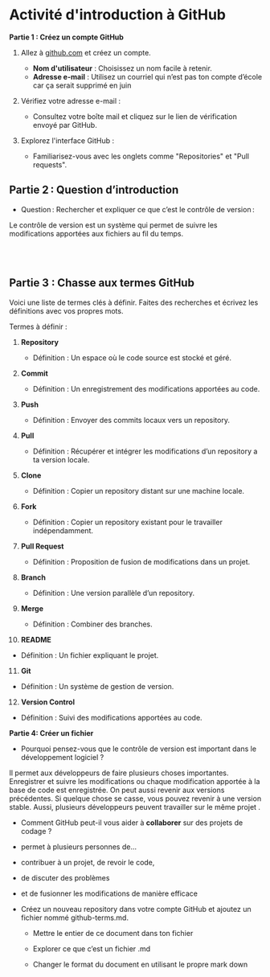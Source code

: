 # Activité d'introduction à GitHub 

**Partie 1 : Créez un compte GitHub** 

1. Allez à [github.com](https://github.com) et créez un compte. 

   - **Nom d'utilisateur** : Choisissez un nom facile à retenir. 
   - **Adresse e-mail** : Utilisez un courriel qui n’est pas ton compte d’école car ça serait supprimé en juin 

2. Vérifiez votre adresse e-mail : 

   - Consultez votre boîte mail et cliquez sur le lien de vérification envoyé par GitHub. 

3. Explorez l'interface GitHub : 

   - Familiarisez-vous avec les onglets comme "Repositories" et "Pull requests". 

 

## Partie 2 : Question d’introduction 

 - Question : Rechercher et expliquer ce que c’est le contrôle de version : 

Le contrôle de version est un système qui permet de suivre les modifications apportées aux fichiers au fil du temps.  

<br /><br />

## Partie 3 : Chasse aux termes GitHub

Voici une liste de termes clés à définir. Faites des recherches et écrivez les définitions avec vos propres mots.  

Termes à définir : 

1. **Repository** 

   - Définition : Un espace où le code source est stocké et géré. 

2. **Commit** 

   - Définition : Un enregistrement des modifications apportées au code. 

3. **Push** 

   - Définition : Envoyer des commits locaux vers un repository. 

4. **Pull** 

   - Définition : Récupérer et intégrer les modifications d’un repository a ta version locale. 

5. **Clone** 

   - Définition : Copier un repository distant sur une machine locale. 

6. **Fork** 

   - Définition : Copier un repository existant pour le travailler indépendamment. 

7. **Pull Request** 

   - Définition : Proposition de fusion de modifications dans un projet. 

8. **Branch** 

   - Définition : Une version parallèle d’un repository. 

9. **Merge** 

   - Définition : Combiner des branches. 

10. **README** 

   - Définition : Un fichier expliquant le projet. 

11. **Git** 

   - Définition : Un système de gestion de version. 

12. **Version Control** 

   - Définition : Suivi des modifications apportées au code. 

 

 

 

**Partie 4: Créer un fichier** 

 - Pourquoi pensez-vous que le contrôle de version est important dans le développement logiciel ? 

Il permet aux développeurs de faire plusieurs choses importantes. Enregistrer et suivre les modifications ou chaque modification apportée à la base de code est enregistrée. On peut aussi revenir aux versions précédentes. Si quelque chose se casse, vous pouvez revenir à une version stable. Aussi, plusieurs développeurs peuvent travailler sur le même projet . 

 - Comment GitHub peut-il vous aider à **collaborer** sur des projets de codage ? 

 - permet à plusieurs personnes de... 

 - contribuer à un projet, de revoir le code,  

 - de discuter des problèmes  

 - et de fusionner les modifications de manière efficace 

 

 - Créez un nouveau repository dans votre compte GitHub et ajoutez un fichier nommé github-terms.md.  

   - Mettre le entier de ce document dans ton fichier  

   - Explorer ce que c’est un fichier .md  

   - Changer le format du document en utilisant le propre mark down 
